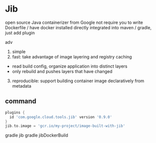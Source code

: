 # Jib
open source Java containerizer from Google
not require you to write Dockerfile / have docker installed
directly integrated into maven / gradle, just add plugin

adv
1. simple
2. fast: take advantage of image layering and registry caching 
  - read build config, organize application into distinct layers
  - only rebuild and pushes layers that have changed
3. reproducible: support building container image declaratively from metadata

## command
```gradle
plugins {
  id 'com.google.cloud.tools.jib' version '0.9.0'
}
jib.to.image = 'gcr.io/my-project/image-built-with-jib'
```
gradle jib
gradle jibDockerBuild










